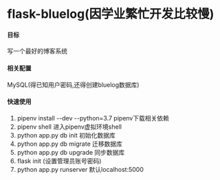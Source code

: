 # flask-bluelog(因学业繁忙开发比较慢)
#### 目标
写一个最好的博客系统

#### 相关配置
MySQL(得已知用户密码,还得创建bluelog数据库)

#### 快速使用
1. pipenv install --dev --python=3.7   pipenv下载相关依赖
2. pipenv shell        进入pipenv虚拟环境shell
3. python app.py db init     初始化数据库
4. python app.py db migrate  迁移数据库
5. python app.py db upgrade  同步数据库
6. flask init  (设置管理员账号密码)   
7. python app.py runserver 默认localhost:5000


